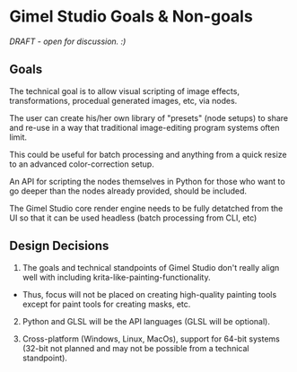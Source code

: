 # Gimel Studio Goals & Non-goals

*DRAFT - open for discussion. :)*


## Goals

The technical goal is to allow visual scripting of image effects, transformations, procedual generated images, etc, via nodes.

The user can create his/her own library of "presets" (node setups) to share and re-use in a way that traditional image-editing program systems often limit.

This could be useful for batch processing and anything from a quick resize to an advanced color-correction setup.

An API for scripting the nodes themselves in Python for those who want to go deeper than the nodes already provided, should be included.

The Gimel Studio core render engine needs to be fully detatched from the UI so that it can be used headless (batch processing from CLI, etc)


## Design Decisions

1. The goals and technical standpoints of Gimel Studio don't really align well with including krita-like-painting-functionality.
 - Thus, focus will not be placed on creating high-quality painting tools except for paint tools for creating masks, etc.

2. Python and GLSL will be the API languages (GLSL will be optional).

3. Cross-platform (Windows, Linux, MacOs), support for 64-bit systems (32-bit not planned and may not be possible from a technical standpoint).
